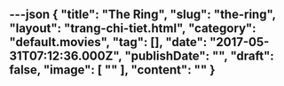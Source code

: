 ---json
{
    "title": "The Ring",
    "slug": "the-ring",
    "layout": "trang-chi-tiet.html",
    "category": "default.movies",
    "tag": [],
    "date": "2017-05-31T07:12:36.000Z",
    "publishDate": "",
    "draft": false,
    "image": [
        ""
    ],
    "__content__": ""
}
---

